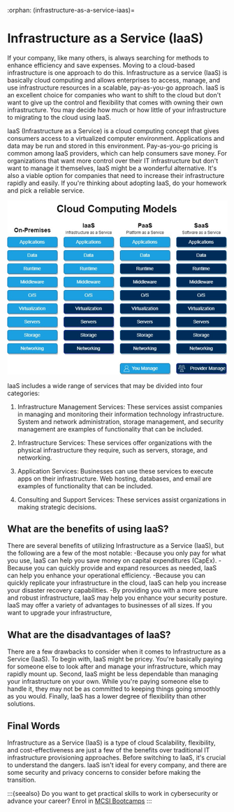 :orphan:
(infrastructure-as-a-service-iaas)=
# Infrastructure as a Service (IaaS)
 
If your company, like many others, is always searching for methods to enhance efficiency and save expenses. Moving to a cloud-based infrastructure is one approach to do this. Infrastructure as a service (IaaS) is basically cloud computing and allows enterprises to access, manage, and use infrastructure resources in a scalable, pay-as-you-go approach. IaaS is an excellent choice for companies who want to shift to the cloud but don't want to give up the control and flexibility that comes with owning their own infrastructure. You may decide how much or how little of your infrastructure to migrating to the cloud using IaaS.

IaaS (Infrastructure as a Service) is a cloud computing concept that gives consumers access to a virtualized computer environment. Applications and data may be run and stored in this environment. Pay-as-you-go pricing is common among IaaS providers, which can help consumers save money. For organizations that want more control over their IT infrastructure but don't want to manage it themselves, IaaS might be a wonderful alternative. It's also a viable option for companies that need to increase their infrastructure rapidly and easily. If you're thinking about adopting IaaS, do your homework and pick a reliable service.

![Cloud Computing Models](images/cloud_computing_models.jpg)

IaaS includes a wide range of services that may be divided into four categories:

1. Infrastructure Management Services: These services assist companies in managing and monitoring their information technology infrastructure. System and network administration, storage management, and security management are examples of functionality that can be included.

2. Infrastructure Services: These services offer organizations with the physical infrastructure they require, such as servers, storage, and networking.

3. Application Services: Businesses can use these services to execute apps on their infrastructure. Web hosting, databases, and email are examples of functionality that can be included.

4. Consulting and Support Services: These services assist organizations in making strategic decisions.

## What are the benefits of using IaaS?

There are several benefits of utilizing Infrastructure as a Service (IaaS), but the following are a few of the most notable:
 -Because you only pay for what you use, IaaS can help you save money on capital expenditures (CapEx).
 -Because you can quickly provide and expand resources as needed, IaaS can help you enhance your operational efficiency.
-Because you can quickly replicate your infrastructure in the cloud, IaaS can help you increase your disaster recovery capabilities.
-By providing you with a more secure and robust infrastructure, IaaS may help you enhance your security posture. IaaS may offer a variety of advantages to businesses of all sizes. If you want to upgrade your infrastructure,

## What are the disadvantages of IaaS?

There are a few drawbacks to consider when it comes to Infrastructure as a Service (IaaS). To begin with, IaaS might be pricey. You're basically paying for someone else to look after and manage your infrastructure, which may rapidly mount up. Second, IaaS might be less dependable than managing your infrastructure on your own. While you're paying someone else to handle it, they may not be as committed to keeping things going smoothly as you would. Finally, IaaS has a lower degree of flexibility than other solutions.

## Final Words

Infrastructure as a Service (IaaS) is a type of cloud Scalability, flexibility, and cost-effectiveness are just a few of the benefits over traditional IT infrastructure provisioning approaches. Before switching to IaaS, it's crucial to understand the dangers. IaaS isn't ideal for every company, and there are some security and privacy concerns to consider before making the transition.

:::{seealso}
Do you want to get practical skills to work in cybersecurity or advance your career? Enrol in [MCSI Bootcamps](https://www.mosse-institute.com/bootcamps.html)
:::